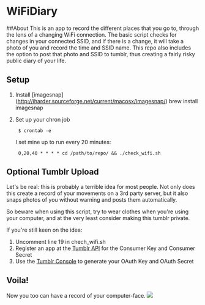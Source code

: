 WiFiDiary
=========
##About
This is an app to record the different places that you go to, through the lens of a changing WiFi connection. The basic script checks for changes in your connected SSID, and if there is a change, it will take a photo of you and record the time and SSID name. This repo also includes the option to post that photo and SSID to tumblr, thus creating a fairly risky public diary of your life.

## Setup
1. Install [imagesnap]
(http://iharder.sourceforge.net/current/macosx/imagesnap/)
		brew install imagesnap

2. Set up your chron job

		$ crontab -e

	I set mine up to run every 20 minutes:

		0,20,40 * * * * cd /path/to/repo/ && ./check_wifi.sh

## Optional Tumblr Upload

Let's be real: this is probably a terrible idea for most people. Not only does this create a record of your movements on a 3rd party server, but it also snaps photos of you without warning and posts them automatically.

So beware when using this script, try to wear clothes when you're using your computer, and at the very least consider making this tumblr private.

If you're still keen on the idea:

1. Uncomment line 19 in chech_wifi.sh
2. Register an app at the [Tumblr API](https://www.tumblr.com/docs/en/api/v2) for the Consumer Key and Consumer Secret
3. Use the [Tumblr Console](https://api.tumblr.com/console) to generate your OAuth Key and OAuth Secret

## Voila!
Now you too can have a record of your computer-face.
![](http://33.media.tumblr.com/91ab16582ec3e9103aa77d8f1c4aabb6/tumblr_nc82suIKUT1tmz7aco1_1280.jpg)
